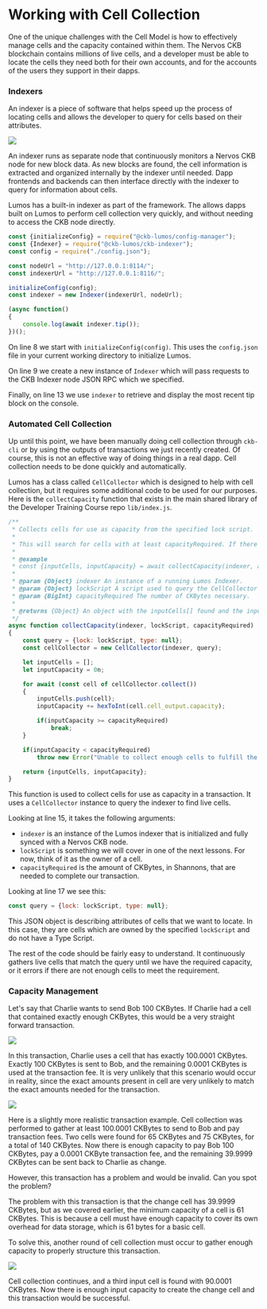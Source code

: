 # Working with Cell Collection

One of the unique challenges with the Cell Model is how to effectively manage cells and the capacity contained within them. The Nervos CKB blockchain contains millions of live cells, and a developer must be able to locate the cells they need both for their own accounts, and for the accounts of the users they support in their dapps.&#x20;

### Indexers

An indexer is a piece of software that helps speed up the process of locating cells and allows the developer to query for cells based on their attributes.

![](../.gitbook/assets/ckb-indexer.png)

An indexer runs as separate node that continuously monitors a Nervos CKB node for new block data. As new blocks are found, the cell information is extracted and organized internally by the indexer until needed. Dapp frontends and backends can then interface directly with the indexer to query for information about cells.

Lumos has a built-in indexer as part of the framework. The allows dapps built on Lumos to perform cell collection very quickly, and without needing to access the CKB node directly.

```javascript
const {initializeConfig} = require("@ckb-lumos/config-manager");
const {Indexer} = require("@ckb-lumos/ckb-indexer"); 
const config = require("./config.json");

const nodeUrl = "http://127.0.0.1:8114/";
const indexerUrl = "http://127.0.0.1:8116/";

initializeConfig(config);
const indexer = new Indexer(indexerUrl, nodeUrl);

(async function()
{
    console.log(await indexer.tip());
})();
```

On line 8 we start with `initializeConfig(config)`. This uses the `config.json` file in your current working directory to initialize Lumos.

On line 9 we create a new instance of `Indexer` which will pass requests to the CKB Indexer node JSON RPC which we specified.

Finally, on line 13 we use `indexer` to retrieve and display the most recent tip block on the console.

### Automated Cell Collection

Up until this point, we have been manually doing cell collection through `ckb-cli` or by using the outputs of transactions we just recently created. Of course, this is not an effective way of doing things in a real dapp. Cell collection needs to be done quickly and automatically.

Lumos has a class called `CellCollector` which is designed to help with cell collection, but it requires some additional code to be used for our purposes. Here is the `collectCapacity` function that exists in the main shared library of the Developer Training Course repo `lib/index.js`.

```javascript
/**
 * Collects cells for use as capacity from the specified lock script.
 * 
 * This will search for cells with at least capacityRequired. If there is insufficient capacity available an error will be thrown.
 * 
 * @example
 * const {inputCells, inputCapacity} = await collectCapacity(indexer, addressToScript("ckt1qyqvsv5240xeh85wvnau2eky8pwrhh4jr8ts8vyj37"), ckbytesToShannons(100n));
 * 
 * @param {Object} indexer An instance of a running Lumos Indexer.
 * @param {Object} lockScript A script used to query the CellCollector to find cells to use as capacity.
 * @param {BigInt} capacityRequired The number of CKBytes necessary.
 * 
 * @returns {Object} An object with the inputCells[] found and the inputCapacity contained within the provided Cells.  
 */
async function collectCapacity(indexer, lockScript, capacityRequired)
{
	const query = {lock: lockScript, type: null};
	const cellCollector = new CellCollector(indexer, query);

	let inputCells = [];
	let inputCapacity = 0n;

	for await (const cell of cellCollector.collect())
	{
		inputCells.push(cell);
		inputCapacity += hexToInt(cell.cell_output.capacity);

		if(inputCapacity >= capacityRequired)
			break;
	}

	if(inputCapacity < capacityRequired)
		throw new Error("Unable to collect enough cells to fulfill the capacity requirements.");

	return {inputCells, inputCapacity};
}
```

This function is used to collect cells for use as capacity in a transaction. It uses a `CellCollector` instance to query the indexer to find live cells.

Looking at line 15, it takes the following arguments:

* `indexer` is an instance of the Lumos indexer that is initialized and fully synced with a Nervos CKB node.
* `lockScript` is something we will cover in one of the next lessons. For now, think of it as the owner of a cell.
* `capacityRequired` is the amount of CKBytes, in Shannons, that are needed to complete our transaction.

Looking at line 17 we see this:

```javascript
const query = {lock: lockScript, type: null};
```

This JSON object is describing attributes of cells that we want to locate. In this case, they are cells which are owned by the specified `lockScript` and do not have a Type Script.

The rest of the code should be fairly easy to understand. It continuously gathers live cells that match the query until we have the required capacity, or it errors if there are not enough cells to meet the requirement.

### Capacity Management

Let's say that Charlie wants to send Bob 100 CKBytes. If Charlie had a cell that contained exactly enough CKBytes, this would be a very straight forward transaction.

![](../.gitbook/assets/cell-capacity-management.png)

In this transaction, Charlie uses a cell that has exactly 100.0001 CKBytes. Exactly 100 CKBytes is sent to Bob, and the remaining 0.0001 CKBytes is used at the transaction fee. It is very unlikely that this scenario would occur in reality, since the exact amounts present in cell are very unlikely to match the exact amounts needed for the transaction.

![](../.gitbook/assets/cell-capacity-management-2.png)

Here is a slightly more realistic transaction example. Cell collection was performed to gather at least 100.0001 CKBytes to send to Bob and pay transaction fees. Two cells were found for 65 CKBytes and 75 CKBytes, for a total of 140 CKBytes.  Now there is enough capacity to pay Bob 100 CKBytes, pay a 0.0001 CKByte transaction fee, and the remaining 39.9999 CKBytes can be sent back to Charlie as change.

However, this transaction has a problem and would be invalid. Can you spot the problem?

The problem with this transaction is that the change cell has 39.9999 CKBytes, but as we covered earlier, the minimum capacity of a cell is 61 CKBytes. This is because a cell must have enough capacity to cover its own overhead for data storage, which is 61 bytes for a basic cell.

To solve this, another round of cell collection must occur to gather enough capacity to properly structure this transaction.

![](../.gitbook/assets/cell-capacity-management-3.png)

Cell collection continues, and a third input cell is found with 90.0001 CKBytes. Now there is enough input capacity to create the change cell and this transaction would be successful.
